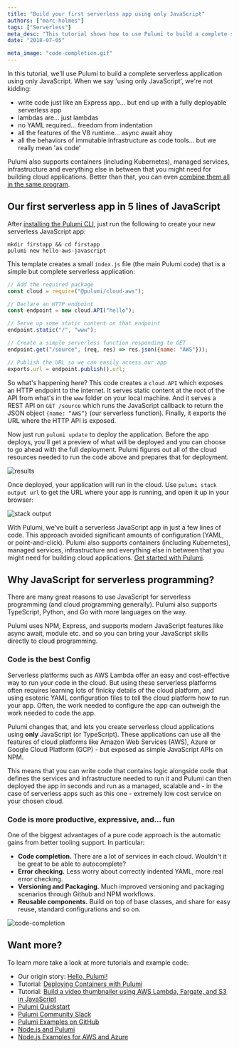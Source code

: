 ```yaml
---
title: "Build your first serverless app using only JavaScript"
authors: ["marc-holmes"]
tags: ["Serverless"]
meta_desc: "This tutorial shows how to use Pulumi to build a complete serverless application using JavaScript. No YAML needed."
date: "2018-07-05"

meta_image: "code-completion.gif"
---
```


In this tutorial, we'll use Pulumi to build a
complete serverless application using only JavaScript. When we say 'using
only JavaScript', we're not kidding:

- write code just like an Express app... but end up with a fully
  deployable serverless app
- lambdas are... just lambdas
- no YAML required... freedom from indentation
- all the features of the V8 runtime... async await ahoy
- all the behaviors of immutable infrastructure as code tools... but
  we really mean 'as code'

Pulumi also supports containers (including Kubernetes), managed
services, infrastructure and everything else in between that you might
need for building cloud applications. Better than that, you can even
[combine them all in the same program](/blog/build-a-video-thumbnailer-with-pulumi-using-lambdas-containers-and-infrastructure-on-aws/).
<!--more-->

## Our first serverless app in 5 lines of JavaScript

After [installing the Pulumi CLI](/docs/get-started/install/), just run
the following to create your new serverless JavaScript app:

    mkdir firstapp && cd firstapp
    pulumi new hello-aws-javascript

This template creates a small `index.js` file (the main Pulumi code)
that is a simple but complete serverless application:

```javascript
// Add the required package
const cloud = require("@pulumi/cloud-aws");

// Declare an HTTP endpoint
const endpoint = new cloud.API("hello");

// Serve up some static content on that endpoint
endpoint.static("/", "www");

// Create a simple serverless function responding to GET
endpoint.get("/source", (req, res) => res.json({name: "AWS"}));

// Publish the URL so we can easily access our app
exports.url = endpoint.publish().url;
```

So what's happening here? This code creates a `cloud.API` which exposes
an HTTP endpoint to the internet. It serves static content at the root
of the API from what's in the `www` folder on your local machine. And it
serves a REST API on `GET /source` which runs the JavaScript callback to
return the JSON object `{name: “AWS”}` (our serverless function).
Finally, it exports the URL where the HTTP API is exposed.

Now just run `pulumi update` to deploy the application. Before the app
deploys, you'll get a preview of what will be deployed and you can
choose to go ahead with the full deployment. Pulumi figures out all of
the cloud resources needed to run the code above and prepares that for
deployment.

![results](./image.png)

Once deployed, your application will run in the cloud. Use
`pulumi stack output url` to get the URL where your app is running, and
open it up in your browser:

![stack output](./stack-output.png)

With Pulumi, we've built a serverless JavaScript app in just a few lines of code.
This approach avoided significant amounts of configuration (YAML, or
point-and-click). Pulumi also supports containers (including
Kubernetes), managed services, infrastructure and everything else in
between that you might need for building cloud applications.
[Get started with Pulumi](/docs/get-started/).

## Why JavaScript for serverless programming?

There are many great reasons to use JavaScript for serverless
programming (and cloud programming generally). Pulumi also supports
TypeScript, Python, and Go with more languages on the way.

Pulumi uses NPM, Express, and supports modern JavaScript features like
async await, module etc. and so you can bring your JavaScript skills
directly to cloud programming.

### Code is the best Config

Serverless platforms such as AWS Lambda offer an easy and cost-effective
way to run your code in the cloud. But using these serverless platforms
often requires learning lots of finicky details of the cloud platform,
and using esoteric YAML configuration files to tell the cloud platform
how to run your app. Often, the work needed to configure the app can
outweigh the work needed to code the app.

Pulumi changes that, and lets you create serverless
cloud applications using **only** JavaScript (or TypeScript). These
applications can use all the features of cloud platforms like Amazon Web Services (AWS), Azure
or Google Cloud Platform (GCP) - but exposed as simple JavaScript APIs on NPM.

This means that you can write code that contains logic alongside code
that defines the services and infrastructure needed to run it and Pulumi
can then deployed the app in seconds and run as a managed, scalable and -
in the case of serverless apps such as this one - extremely low cost
service on your chosen cloud.

### Code is more productive, expressive, and... fun

One of the biggest advantages of a pure code approach is the automatic
gains from better tooling support. In particular:

- **Code completion.** There are a lot of services in each cloud.
  Wouldn't it be great to be able to autocomplete?
- **Error checking.** Less worry about correctly indented YAML, more
  real error checking.
- **Versioning and Packaging.** Much improved versioning and packaging
  scenarios through Github and NPM workflows.
- **Reusable components.** Build on top of base classes, and share for
  easy reuse, standard configurations and so on.

![code-completion](./code-completion.gif)

## Want more?

To learn more take a look at more tutorials and example code:

- Our origin story: [Hello, Pulumi!](http://joeduffyblog.com/2018/06/18/hello-pulumi/)
- Tutorial: [Deploying Containers with Pulumi](/blog/deploying-production-ready-containers-with-pulumi/)
- Tutorial: [Build a video thumbnailer using AWS Lambda, Fargate, and S3 in JavaScript](/blog/build-a-video-thumbnailer-with-pulumi-using-lambdas-containers-and-infrastructure-on-aws/)
- [Pulumi Quickstart](/docs/get-started/)
- [Pulumi Community Slack](https://slack.pulumi.com)
- [Pulumi Examples on GitHub](https://github.com/pulumi/examples)
- [Node.js and Pulumi](/docs/intro/languages/javascript/)
- [Node.js Examples for AWS and Azure](/blog/running-a-serverles-nodejs-http-server-on-aws-and-azure/)
